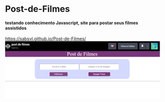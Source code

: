 # Post-de-Filmes
#### testando conhecimento Javascript, site para postar seus filmes assistidos

https://sabsvl.github.io/Post-de-Filmes/
<img src="fotoSite.png" />
